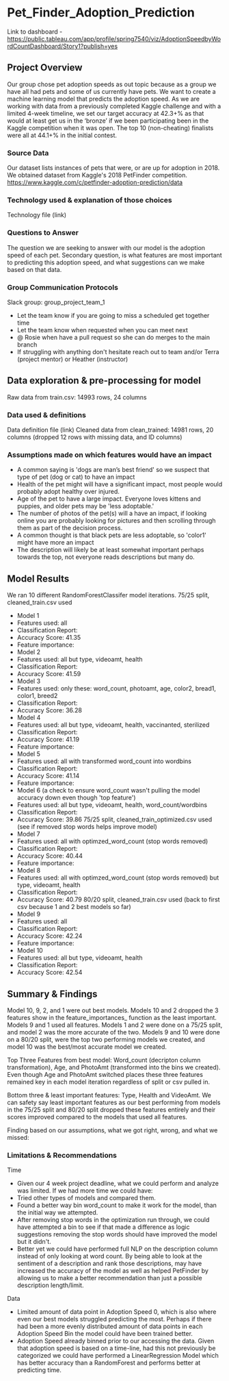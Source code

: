 # Pet_Finder_Adoption_Prediction
Link to dashboard - https://public.tableau.com/app/profile/spring7540/viz/AdoptionSpeedbyWordCountDashboard/Story1?publish=yes 

## Project Overview
Our group chose pet adoption speeds as out topic because as a group we have all had pets and some of us currently have pets. We want to create a machine learning model that predicts the adoption speed. As we are working with data from a previously completed Kaggle challenge and with a limited 4-week timeline, we set our target accuracy at 42.3+% as that would at least get us in the ‘bronze’ if we been participating been in the Kaggle competition when it was open. The top 10 (non-cheating) finalists were all at 44.1+% in the initial contest.

### Source Data
Our dataset lists instances of pets that were, or are up for adoption in 2018.
We obtained dataset from Kaggle's 2018 PetFinder competition. https://www.kaggle.com/c/petfinder-adoption-prediction/data

### Technology used & explanation of those choices
Technology file (link)

### Questions to Answer
The question we are seeking to answer with our model is the adoption speed of each pet. Secondary question, is what features are most important to predicting this adoption speed, and what suggestions can we make based on that data.

### Group Communication Protocols
Slack group: group_project_team_1
- Let the team know if you are going to miss a scheduled get together time
- Let the team know when requested when you can meet next
- @ Rosie when have a pull request so she can do merges to the main branch
- If struggling with anything don't hesitate reach out to team and/or Terra (project mentor) or Heather (instructor)

## Data exploration & pre-processing for model
Raw data from train.csv: 14993 rows, 24 columns

### Data used & definitions 
Data definition file (link)
Cleaned data from clean_trained: 14981 rows, 20 columns (dropped 12 rows with missing data, and ID columns)

### Assumptions made on which features would have an impact
- A common saying is 'dogs are man’s best friend' so we suspect that type of pet (dog or cat) to have an impact
- Health of the pet might will have a significant impact, most people would probably adopt healthy over injured.
- Age of the pet to have a large impact. Everyone loves kittens and puppies, and older pets may be 'less adoptable.'
- The number of photos of the pet(s) will a have an impact, if looking online you are probably looking for pictures and then scrolling through them as part of the decision process.
- A common thought is that black pets are less adoptable, so 'color1' might have more an impact
- The description will likely be at least somewhat important perhaps towards the top, not everyone reads descriptions but many do. 

## Model Results
We ran 10 different RandomForestClassifer model iterations.
75/25 split, cleaned_train.csv used
- Model 1
 - Features used: all
 - Classification Report:
 - Accuracy Score: 41.35
 - Feature importance:
- Model 2
 - Features used: all but type, videoamt, health
 - Classification Report:
 - Accuracy Score: 41.59
- Model 3
 - Features used: only these: word_count, photoamt, age, color2, bread1, color1, breed2
 - Classification Report:
 - Accuracy Score: 36.28
- Model 4
 - Features used: all but type, videoamt, health, vaccinanted, sterilized
 - Classification Report:
 - Accuracy Score: 41.19
 - Feature importance:
- Model 5
 - Features used: all with transformed word_count into wordbins
 - Classification Report:
 - Accuracy Score: 41.14
 - Feature importance:
- Model 6 (a check to ensure word_count wasn't pulling the model accuracy down even though 'top feature')
 - Features used: all but type, videoamt, health, word_count/wordbins
 - Classification Report:
 - Accuracy Score: 39.86
75/25 split, cleaned_train_optimized.csv used (see if removed stop words helps improve model)
- Model 7
 - Features used: all with optimzed_word_count (stop words removed) 
 - Classification Report:
 - Accuracy Score: 40.44
 - Feature importance:
- Model 8
 - Features used: all with optimzed_word_count (stop words removed) but type, videoamt, health
 - Classification Report:
 - Accuracy Score: 40.79
80/20 split, cleaned_train.csv used (back to first csv because 1 and 2 best models so far)
- Model 9 
 - Features used: all
 - Classification Report:
 - Accuracy Score: 42.24
 - Feature importance:
- Model 10
 - Features used: all but type, videoamt, health
 - Classification Report:
 - Accuracy Score: 42.54

## Summary & Findings
Model 10, 9, 2, and 1 were out best models. Models 10 and 2 dropped the 3 features show in the feature_importances_ function as the least important. Models 9 and 1 used all features. Models 1 and 2 were done on a 75/25 split, and model 2 was the more accurate of the two. Models 9 and 10 were done on a 80/20 split, were the top two performing models we created, and model 10 was the best/most accurate model we created.

Top Three Features from best model:
Word_count (decripton column transformation), Age, and PhotoAmt (transformed into the bins we created). Even though Age and PhotoAmt switched places these three features remained key in each model iteration regardless of split or csv pulled in.

Bottom three & least important features:
Type, Health and VideoAmt. We can safety say least important features as our best performing from models in the 75/25 split and 80/20 split dropped these features entirely and their scores improved compared to the models that used all features.

Finding based on our assumptions, what we got right, wrong, and what we missed:

### Limitations & Recommendations 
Time 
 - Given our 4 week project deadline, what we could perform and analyze was limited. If we had more time we could have:
  - Tried other types of models and compared them. 
  - Found a better way bin word_count to make it work for the model, than the initial way we attempted.
  - After removing stop words in the optimization run through, we could have attempted a bin to see if that made a difference as logic suggestions removing the stop words should have improved the model but it didn't.
  - Better yet we could have performed full NLP on the description column instead of only looking at word count. By being able to look at the sentiment of a description and rank those descriptions, may have increased the accuracy of the model as well as helped PetFinder by allowing us to make a better recommendation than just a possible description length/limit.
 
Data
 - Limited amount of data point in Adoption Speed 0, which is also where even our best models struggled predicting the most. Perhaps if there had been a more evenly distributed amount of data points in each Adoption Speed Bin the model could have been trained better.
 - Adoption Speed already binned prior to our accessing the data. Given that adoption speed is based on a time-line, had this not previously be categorized we could have performed a LinearRegression Model which has better accuracy than a RandomForest and performs better at predicting time.
